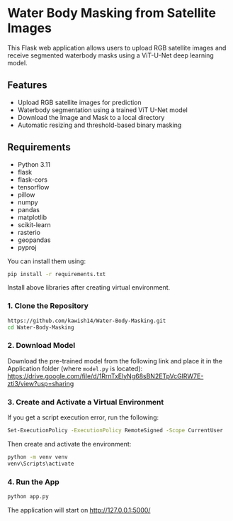 # Water Body Masking from Satellite Images

This Flask web application allows users to upload RGB satellite images and receive segmented waterbody masks using a ViT-U-Net deep learning model.

## Features

- Upload RGB satellite images for prediction
- Waterbody segmentation using a trained ViT U-Net model
- Download the Image and Mask to a local directory
- Automatic resizing and threshold-based binary masking

## Requirements
- Python 3.11
- flask
- flask-cors
- tensorflow
- pillow
- numpy
- pandas
- matplotlib
- scikit-learn
- rasterio
- geopandas
- pyproj

You can install them using:
```bash
pip install -r requirements.txt
```
Install above libraries after creating virtual environment.

### 1. Clone the Repository
```bash
https://github.com/kawish14/Water-Body-Masking.git
cd Water-Body-Masking
```
### 2. Download Model
Download the pre-trained model from the following link and place it in the Application folder (where `model.py` is located):
https://drive.google.com/file/d/1RrnTxElyNg68sBN2ETpVcGlRW7E-zti3/view?usp=sharing

### 3. Create and Activate a Virtual Environment
If you get a script execution error, run the following:
```bash
Set-ExecutionPolicy -ExecutionPolicy RemoteSigned -Scope CurrentUser

```
Then create and activate the environment:
```bash
python -m venv venv
venv\Scripts\activate
```

### 4. Run the App
```bash
python app.py
```
The application will start on http://127.0.0.1:5000/
